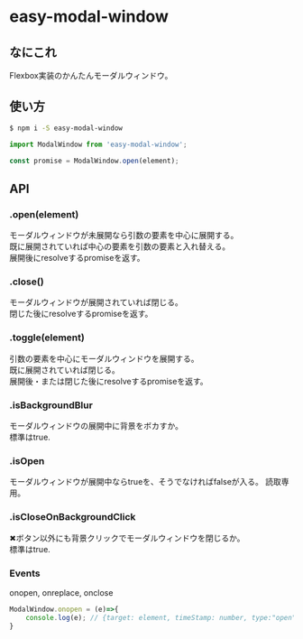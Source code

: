 # easy-modal-window

## なにこれ
Flexbox実装のかんたんモーダルウィンドウ。

## 使い方
```sh
$ npm i -S easy-modal-window
```
```js
import ModalWindow from 'easy-modal-window';

const promise = ModalWindow.open(element);
```

## API

### .open(element)
モーダルウィンドウが未展開なら引数の要素を中心に展開する。  
既に展開されていれば中心の要素を引数の要素と入れ替える。  
展開後にresolveするpromiseを返す。

### .close()
モーダルウィンドウが展開されていれば閉じる。  
閉じた後にresolveするpromiseを返す。

### .toggle(element)
引数の要素を中心にモーダルウィンドウを展開する。  
既に展開されていれば閉じる。  
展開後・または閉じた後にresolveするpromiseを返す。

### .isBackgroundBlur
モーダルウィンドウの展開中に背景をボカすか。  
標準はtrue.

### .isOpen
モーダルウィンドウが展開中ならtrueを、そうでなければfalseが入る。
読取専用。

### .isCloseOnBackgroundClick
✖ボタン以外にも背景クリックでモーダルウィンドウを閉じるか。  
標準はtrue.

### Events
onopen, onreplace, onclose
```js
ModalWindow.onopen = (e)=>{
	console.log(e); // {target: element, timeStamp: number, type:"open"}
}
```
